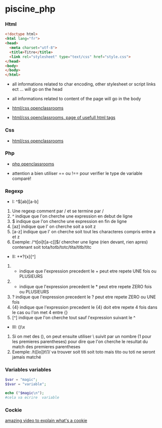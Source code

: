 # piscine_php

### Html

```html
<!doctype html>
<html lang="fr">
<head>
  <meta charset="utf-8">
  <title>Titre</title>
  <link rel="stylesheet" type="text/css" href="style.css">
</head>
<body>
</body>
</html>
```

- all informations related to char encoding, other stylesheet or script links ect ... will go on the head

- all informations related to content of the page will go in the body

- [html/css openclassrooms](https://openclassrooms.com/fr/courses/1603881-apprenez-a-creer-votre-site-web-avec-html5-et-css3)
- [html/css openclassrooms, page of usefull html tags](https://openclassrooms.com/fr/courses/1603881-apprenez-a-creer-votre-site-web-avec-html5-et-css3/1608357-memento-des-balises-html)

### Css

- [html/css openclassrooms](https://openclassrooms.com/fr/courses/1603881-apprenez-a-creer-votre-site-web-avec-html5-et-css3)

### Php

- [php openclassrooms](https://openclassrooms.com/fr/courses/918836-concevez-votre-site-web-avec-php-et-mysql)

- attention a bien utiliser == ou !== pour verifier le type de variable comparé!

### Regexp

- I: ^$[ab][a-b]

1. Une regexp comment par / et se termine par /
2. ^ indique que l'on cherche une expression en debut de ligne
3. $ indique que l'on cherche une expression en fin de ligne
4. [az] indique que l' on cherche soit a soit z
5. [a-z] indique que l' on cherche soit tout les characteres compris entre a et z
6. Exemple: /^t[oi]t[a-c]]$/ chercher une ligne (rien devant, rien apres) contenant soit tota/totb/totc/tita/titb/titc

- II: +*?{x}[^]

1. + indique que l'expression precedent le + peut etre repete UNE fois ou PLUSIEURS
2. * indique que l'expression precedent le * peut etre repete ZERO fois ou PLUSIEURS
3. ? indique que l'expression precedent le ? peut etre repete ZERO ou UNE fois
4. {4} indique que l'expression precedent le {4} doit etre repete 4 fois dans le cas ou l'on met 4 entre {}
5. [^] indique que l'on cherche tout sauf l'expression suivant le ^

- III: ()\x 

1. Si on met des (), on peut ensuite utiliser \ suivit par un nombre (1 pour les premieres parentheses) pour dire que l'on cherche le resultat du match des premieres parentheses
2. Exemple: /t([io])t\1/ va trouver soit titi soit toto mais tito ou toti ne seront jamais matché

### Variables variables 

```php
$var = "magic";
$$var = "variable";

echo ("$magic\n");
#cela va ecrire  variable
```

### Cockie

[amazing video to explain what's a cookie](https://www.youtube.com/watch?v=yED9q_chp8c)